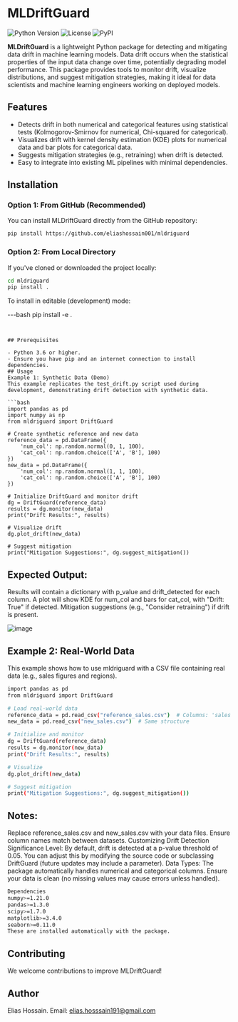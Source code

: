 # MLDriftGuard

![Python Version](https://img.shields.io/badge/Python-3.6%2B-blue)
![License](https://img.shields.io/badge/License-MIT-green)
![PyPI](https://img.shields.io/pypi/v/mldriguard)

**MLDriftGuard** is a lightweight Python package for detecting and mitigating data drift in machine learning models. Data drift occurs when the statistical properties of the input data change over time, potentially degrading model performance. This package provides tools to monitor drift, visualize distributions, and suggest mitigation strategies, making it ideal for data scientists and machine learning engineers working on deployed models.

## Features
- Detects drift in both numerical and categorical features using statistical tests (Kolmogorov-Smirnov for numerical, Chi-squared for categorical).
- Visualizes drift with kernel density estimation (KDE) plots for numerical data and bar plots for categorical data.
- Suggests mitigation strategies (e.g., retraining) when drift is detected.
- Easy to integrate into existing ML pipelines with minimal dependencies.

## Installation

### Option 1: From GitHub (Recommended)

You can install MLDriftGuard directly from the GitHub repository:

```bash
pip install https://github.com/eliashossain001/mldriguard
```

### Option 2: From Local Directory
If you've cloned or downloaded the project locally:
```bash
cd mldriguard
pip install .
```

To install in editable (development) mode:

---bash
pip install -e .
```


## Prerequisites

- Python 3.6 or higher.
- Ensure you have pip and an internet connection to install dependencies.
## Usage
Example 1: Synthetic Data (Demo)
This example replicates the test_drift.py script used during development, demonstrating drift detection with synthetic data.

```bash
import pandas as pd
import numpy as np
from mldriguard import DriftGuard

# Create synthetic reference and new data
reference_data = pd.DataFrame({
    'num_col': np.random.normal(0, 1, 100),
    'cat_col': np.random.choice(['A', 'B'], 100)
})
new_data = pd.DataFrame({
    'num_col': np.random.normal(1, 1, 100),
    'cat_col': np.random.choice(['A', 'B'], 100)
})

# Initialize DriftGuard and monitor drift
dg = DriftGuard(reference_data)
results = dg.monitor(new_data)
print("Drift Results:", results)

# Visualize drift
dg.plot_drift(new_data)

# Suggest mitigation
print("Mitigation Suggestions:", dg.suggest_mitigation())

```

## Expected Output:

Results will contain a dictionary with p_value and drift_detected for each column.
A plot will show KDE for num_col and bars for cat_col, with "Drift: True" if detected.
Mitigation suggestions (e.g., "Consider retraining") if drift is present.

![image](https://github.com/user-attachments/assets/a48efba5-6afa-42b0-a2de-895bb6621be0)


## Example 2: Real-World Data
This example shows how to use mldriguard with a CSV file containing real data (e.g., sales figures and regions).

```bash
import pandas as pd
from mldriguard import DriftGuard

# Load real-world data
reference_data = pd.read_csv("reference_sales.csv")  # Columns: 'sales' (numerical), 'region' (categorical)
new_data = pd.read_csv("new_sales.csv")  # Same structure

# Initialize and monitor
dg = DriftGuard(reference_data)
results = dg.monitor(new_data)
print("Drift Results:", results)

# Visualize
dg.plot_drift(new_data)

# Suggest mitigation
print("Mitigation Suggestions:", dg.suggest_mitigation())

```

## Notes:

Replace reference_sales.csv and new_sales.csv with your data files.
Ensure column names match between datasets.
Customizing Drift Detection
Significance Level: By default, drift is detected at a p-value threshold of 0.05. You can adjust this by modifying the source code or subclassing DriftGuard (future updates may include a parameter).
Data Types: The package automatically handles numerical and categorical columns. Ensure your data is clean (no missing values may cause errors unless handled).

```bash
Dependencies
numpy>=1.21.0
pandas>=1.3.0
scipy>=1.7.0
matplotlib>=3.4.0
seaborn>=0.11.0
These are installed automatically with the package.

```

## Contributing
We welcome contributions to improve MLDriftGuard!


## Author
Elias Hossain. 
Email: elias.hosssain191@gmail.com


